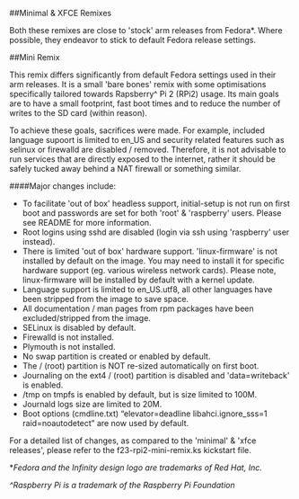 ##Minimal & XFCE Remixes

Both these remixes are close to 'stock' arm releases from Fedora*. Where possible, they endeavor to stick to default Fedora release settings.

##Mini Remix

This remix differs significantly from default Fedora settings used in their arm releases. It is a small 'bare bones' remix with some optimisations specifically tailored towards Rapsberry^ Pi 2 (RPi2) usage. Its main goals are to have a small footprint, fast boot times and to reduce the number of writes to the SD card (within reason).

To achieve these goals, sacrifices were made. For example, included language supoort is limited to en_US and security related features such as selinux or firewalld are disabled / removed. Therefore, it is not advisable to run services that are directly exposed to the internet, rather it should be safely tucked away behind a NAT firewall or something similar.

####Major changes include:
- To facilitate 'out of box' headless support, initial-setup is not run on first boot and passwords are set for both 'root' & 'raspberry' users. Please see README for more information.
- Root logins using sshd are disabled (login via ssh using 'raspberry' user instead).
- There is limited 'out of box' hardware support. 'linux-firmware' is not installed by default on the image. You may need to install it for specific hardware support (eg. various wireless network cards). Please note, linux-firmware will be installed by default with a kernel update.
- Language support is limited to en_US.utf8, all other languages have been stripped from the image to save space.
- All documentation / man pages from rpm packages have been excluded/stripped from the image.
- SELinux is disabled by default.
- Firewalld is not installed.
- Plymouth is not installed.
- No swap partition is created or enabled by default.
- The / (root) partition is NOT re-sized automatically on first boot.
- Journaling on the ext4 / (root) partition is disabled and 'data=writeback' is enabled.
- /tmp on tmpfs is enabled by default, but is size limited to 100M.
- Journald logs size are limited to 20M.
- Boot options (cmdline.txt) “elevator=deadline libahci.ignore_sss=1 raid=noautodetect” are now used by default.

For a detailed list of changes, as compared to the 'minimal' & 'xfce releases', please refer to the f23-rpi2-mini-remix.ks kickstart file.

**Fedora and the Infinity design logo are trademarks of Red Hat, Inc.*

*^Raspberry Pi is a trademark of the Raspberry Pi Foundation*
